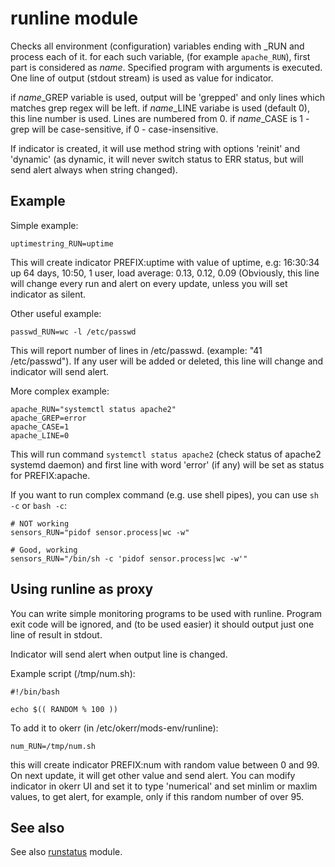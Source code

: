 # runline module

Checks all environment (configuration) variables ending with _RUN and process each of it. for each such variable, (for example `apache_RUN`), first part is considered as *name*. Specified program with arguments is executed. One line of output (stdout stream) is used as value for indicator.

if *name*_GREP variable is used, output will be 'grepped' and only lines which matches grep regex will be left.
if *name*_LINE variabe is used (default 0), this line number is used. Lines are numbered from 0.
if *name*_CASE is 1 - grep will be case-sensitive, if 0 - case-insensitive.

If indicator is created, it will use method string with options 'reinit' and 'dynamic' (as dynamic, it will never switch status to ERR status, but will send alert always when string changed).

## Example
Simple example:
~~~
uptimestring_RUN=uptime
~~~
This will create indicator PREFIX:uptime with value of uptime, e.g: 
16:30:34 up 64 days, 10:50,  1 user,  load average: 0.13, 0.12, 0.09
(Obviously, this line will change every run and alert on every update, unless you will set indicator as silent.

Other useful example:
~~~
passwd_RUN=wc -l /etc/passwd
~~~
This will report number of lines in /etc/passwd. (example: "41 /etc/passwd"). If any user will be added or deleted, this line will change and indicator will send alert.

More complex example:
~~~
apache_RUN="systemctl status apache2"
apache_GREP=error
apache_CASE=1
apache_LINE=0
~~~

This will run command `systemctl status apache2` (check status of apache2 systemd daemon) and first line with word 'error' (if any) will be set as status for PREFIX:apache. 

If you want to run complex command (e.g. use shell pipes), you can use `sh -c` or `bash -c`:
~~~
# NOT working
sensors_RUN="pidof sensor.process|wc -w"

# Good, working
sensors_RUN="/bin/sh -c 'pidof sensor.process|wc -w'"
~~~

## Using runline as proxy
You can write simple monitoring programs to be used with runline. Program exit code will be ignored, and (to be used easier) it should output just one line of result in stdout.

Indicator will send alert when output line is changed.

Example script (/tmp/num.sh):
~~~shell
#!/bin/bash

echo $(( RANDOM % 100 ))
~~~

To add it to okerr (in /etc/okerr/mods-env/runline):
~~~
num_RUN=/tmp/num.sh
~~~

this will create indicator PREFIX:num with random value between 0 and 99. On next update, it will get other value
and send alert. You can modify indicator in okerr UI and set it to type 'numerical' and set minlim or maxlim values, to get alert, for example, only if this random number of over 95.



## See also
See also [runstatus](runstatus) module.